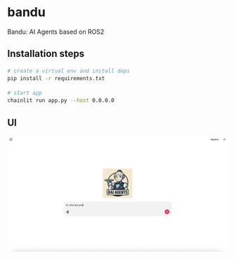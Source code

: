 # bandu
Bandu: AI Agents based on ROS2

## Installation steps

```bash
# create a virtual env and install deps
pip install -r requirements.txt

# start app
chainlit run app.py --host 0.0.0.0
```

## UI

![App UI](media/app_ui.png)